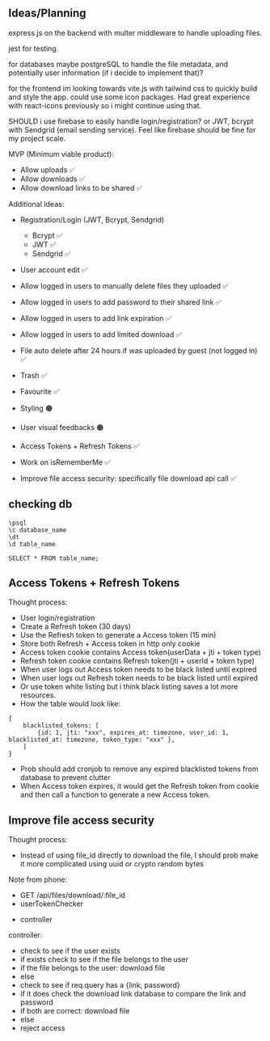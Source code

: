 ## Ideas/Planning
express.js on the backend with multer middleware to handle uploading files.

jest for testing.

for databases maybe postgreSQL to handle the file metadata, and potentially user information (if i decide to implement that)?

for the frontend im looking towards vite.js with tailwind css to quickly build and style the app.
could use some icon packages. Had great experience with react-icons previously so i might continue using that.

SHOULD i use firebase to easily handle login/registration? or JWT, bcrypt with Sendgrid (email sending service). Feel like firebase should be fine for my project scale.

MVP (Minimum viable product):
- Allow uploads ✅
- Allow downloads ✅
- Allow download links to be shared ✅

Additional Ideas:
- Registration/Login (JWT, Bcrypt, Sendgrid)
    - Bcrypt ✅
    - JWT ✅
    - Sendgrid ✅
- User account edit ✅

- Allow logged in users to manually delete files they uploaded ✅
- Allow logged in users to add password to their shared link ✅
- Allow logged in users to add link expiration ✅
- Allow logged in users to add limited download ✅

- File auto delete after 24 hours if was uploaded by guest (not logged in) ✅

- Trash ✅
- Favourite ✅

- Styling 🟠
- User visual feedbacks 🟠

- Access Tokens + Refresh Tokens ✅
- Work on isRememberMe ✅

- Improve file access security: specifically file download api call ✅


## checking db
```
\psql
\c database_name
\dt
\d table_name
```

```
SELECT * FROM table_name;
```

## Access Tokens + Refresh Tokens
Thought process:
- User login/registration
- Create a Refresh token (30 days)
- Use the Refresh token to generate a Access token (15 min)
- Store both Refresh + Access token in http only cookie
- Access token cookie contains Access token(userData + jti + token type) 
- Refresh token cookie contains Refresh token(jti + userId + token type)
- When user logs out Access token needs to be black listed until expired
- When user logs out Refresh token needs to be black listed until expired
- Or use token white listing but i think black listing saves a lot more resources.
- How the table would look like:
```
{
    blacklisted_tokens: [
        {id: 1, jti: "xxx", expires_at: timezone, user_id: 1, blacklisted_at: timezone, token_type: "xxx" }, 
    ]
}
```
- Prob should add cronjob to remove any expired blacklisted tokens from database to prevent clutter
- When Access token expires, it would get the Refresh token from cookie and then call a function to generate a new Access token.

## Improve file access security
Thought process:
- Instead of using file_id directly to download the file, I should prob make it more complicated using uuid or crypto random bytes

Note from phone:
- GET /api/files/download/:file_id
- userTokenChecker
<!-- - isLoggedIn(Not needed in this case but SIDE NOTE, SHOULD PROB CREATE THIS INSTEAD OF REJECTING USER ACCESS STRAIGHT FROM AUTHTOKENCHECKER WHEN REFRESH TOKEN IS MISSING) -->
- controller

controller:
- check to see if the user exists
- if exists check to see if the file belongs to the user
- if the file belongs to the user: download file
- else
- check to see if req.query has a {link, password}
- if it does check the download link database to compare the link and password
- if both are correct: download file
- else
- reject access